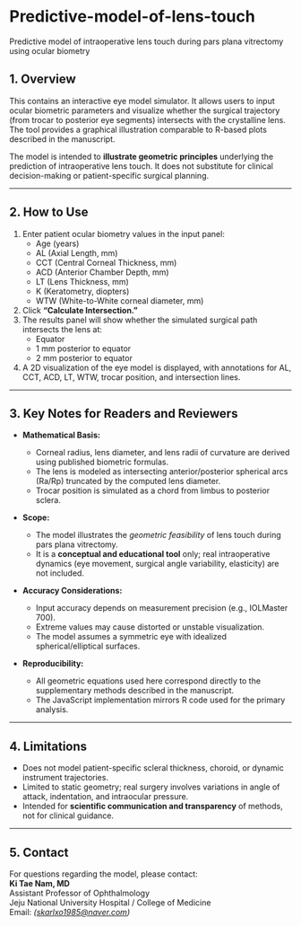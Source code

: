 # Predictive-model-of-lens-touch
Predictive model of intraoperative lens touch during pars plana vitrectomy using ocular biometry

## 1. Overview
This contains an interactive eye model simulator. It allows users to input ocular biometric parameters and visualize whether the surgical trajectory (from trocar to posterior eye segments) intersects with the crystalline lens. The tool provides a graphical illustration comparable to R-based plots described in the manuscript.  

The model is intended to **illustrate geometric principles** underlying the prediction of intraoperative lens touch. It does not substitute for clinical decision-making or patient-specific surgical planning.  

---

## 2. How to Use
1. Enter patient ocular biometry values in the input panel:  
   - Age (years)  
   - AL (Axial Length, mm)  
   - CCT (Central Corneal Thickness, mm)  
   - ACD (Anterior Chamber Depth, mm)  
   - LT (Lens Thickness, mm)  
   - K (Keratometry, diopters)  
   - WTW (White-to-White corneal diameter, mm)  
2. Click **“Calculate Intersection.”**  
3. The results panel will show whether the simulated surgical path intersects the lens at:  
   - Equator  
   - 1 mm posterior to equator  
   - 2 mm posterior to equator  
4. A 2D visualization of the eye model is displayed, with annotations for AL, CCT, ACD, LT, WTW, trocar position, and intersection lines.  

---

## 3. Key Notes for Readers and Reviewers
- **Mathematical Basis:**  
  - Corneal radius, lens diameter, and lens radii of curvature are derived using published biometric formulas.  
  - The lens is modeled as intersecting anterior/posterior spherical arcs (Ra/Rp) truncated by the computed lens diameter.  
  - Trocar position is simulated as a chord from limbus to posterior sclera.  

- **Scope:**  
  - The model illustrates the *geometric feasibility* of lens touch during pars plana vitrectomy.  
  - It is a **conceptual and educational tool** only; real intraoperative dynamics (eye movement, surgical angle variability, elasticity) are not included.  

- **Accuracy Considerations:**  
  - Input accuracy depends on measurement precision (e.g., IOLMaster 700).  
  - Extreme values may cause distorted or unstable visualization.  
  - The model assumes a symmetric eye with idealized spherical/elliptical surfaces.  

- **Reproducibility:**  
  - All geometric equations used here correspond directly to the supplementary methods described in the manuscript.  
  - The JavaScript implementation mirrors R code used for the primary analysis.  

---

## 4. Limitations
- Does not model patient-specific scleral thickness, choroid, or dynamic instrument trajectories.  
- Limited to static geometry; real surgery involves variations in angle of attack, indentation, and intraocular pressure.  
- Intended for **scientific communication and transparency** of methods, not for clinical guidance.  

---

## 5. Contact
For questions regarding the model, please contact:  
**Ki Tae Nam, MD**  
Assistant Professor of Ophthalmology  
Jeju National University Hospital / College of Medicine  
Email: *(skarlxo1985@naver.com)*  
